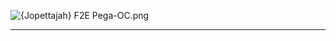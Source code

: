 ![{Jopettajah} F2E Pega-OC.png](https://raw.githubusercontent.com/Klokinator/FE-Repo/main/Portrait%20Repository/Spriting%20Community%20OC's%20(Grouped%20by%20Artist)/Jopettajah/%7BJopettajah%7D%20F2E%20Pega-OC.png "{Jopettajah} F2E Pega-OC.png")



----

